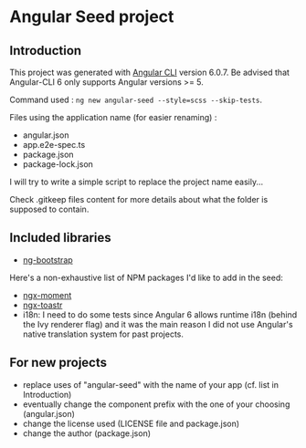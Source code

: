 # Angular Seed project

## Introduction

This project was generated with [Angular CLI](https://github.com/angular/angular-cli) version 6.0.7. Be advised that Angular-CLI 6 only supports Angular versions >= 5.

Command used : `ng new angular-seed --style=scss --skip-tests`.

Files using the application name (for easier renaming) :

* angular.json
* app.e2e-spec.ts
* package.json
* package-lock.json

I will try to write a simple script to replace the project name easily...

Check .gitkeep files content for more details about what the folder is supposed to contain.

## Included libraries

* [ng-bootstrap](https://github.com/ng-bootstrap/ng-bootstrap)

Here's a non-exhaustive list of NPM packages I'd like to add in the seed:

* [ngx-moment](https://github.com/urish/ngx-moment)
* [ngx-toastr](https://github.com/scttcper/ngx-toastr)
* i18n: I need to do some tests since Angular 6 allows runtime i18n (behind the Ivy renderer flag) and it was the main reason I did not use Angular's native translation system for past projects.

## For new projects

* replace uses of "angular-seed" with the name of your app (cf. list in Introduction)
* eventually change the component prefix with the one of your choosing (angular.json)
* change the license used (LICENSE file and package.json)
* change the author (package.json)
